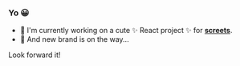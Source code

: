 ### Yo 😀

- 🔭 I'm currently working on a cute ✨ React project ✨ for [**screets**](http://github.com/screets). 
- 🌱 And new brand is on the way...

Look forward it!

<!--
**beytarovski/beytarovski** is a ✨ _special_ ✨ repository because its `README.md` (this file) appears on your GitHub profile.

Here are some ideas to get you started:

- 🔭 I’m currently working on ...
- 🌱 I’m currently learning ...
- 👯 I’m looking to collaborate on ...
- 🤔 I’m looking for help with ...
- 💬 Ask me about ...
- 📫 How to reach me: ...
- 😄 Pronouns: ...
- ⚡ Fun fact: ...
-->

